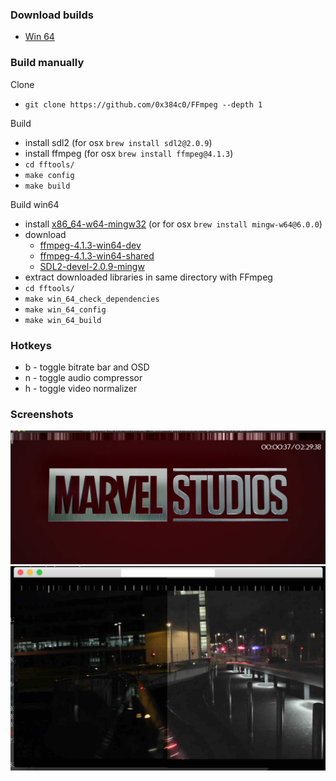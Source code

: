 ### Download builds
* [Win 64](https://github.com/0x384c0/FFmpeg/releases/download/4.1.3/ffpatched_win64.zip)

### Build manually
Clone
* `git clone https://github.com/0x384c0/FFmpeg --depth 1`

Build
* install sdl2 (for osx `brew install sdl2@2.0.9`)
* install ffmpeg (for osx `brew install ffmpeg@4.1.3`)
* `cd fftools/`
* `make config`
* `make build`

Build win64
* install [x86_64-w64-mingw32](https://mingw-w64.org/doku.php/download/mingw-builds) (or for osx `brew install mingw-w64@6.0.0`)
* download 
    * [ffmpeg-4.1.3-win64-dev](https://ffmpeg.zeranoe.com/builds/win64/dev/ffmpeg-4.1.3-win64-dev.zip)
    * [ffmpeg-4.1.3-win64-shared](https://ffmpeg.zeranoe.com/builds/win64/shared/ffmpeg-4.1.3-win64-shared.zip)
    * [SDL2-devel-2.0.9-mingw](https://www.libsdl.org/release/SDL2-devel-2.0.9-mingw.tar.gz)
* extract downloaded libraries in same directory with FFmpeg
* `cd fftools/`
* `make win_64_check_dependencies`
* `make win_64_config`
* `make win_64_build`

### Hotkeys
* b - toggle bitrate bar and OSD
* n - toggle audio compressor
* h - toggle video normalizer

### Screenshots
![bitrate_bar](screenshots/screenshot_bitrate_bar.jpg?raw=true "bitrate_bar")
![video_normalizer](screenshots/screenshot_video_normalizer.jpg?raw=true "video_normalizer")
